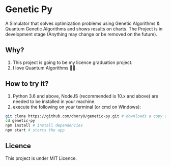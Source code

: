 # Genetic Py

A Simulator that solves optimization problems using Genetic Algorithms & Quantum Genetic Algorithms and shows results on charts. The Project is in development stage (Anything may change or be removed on the future).

## Why?

1. This project is going to be my licence graduation project.
2. I love Quantum Algorithms 🚀🚀.

## How to try it?

1. Python 3.6 and above, NodeJS (recommended is 10.x and above) are needed to be
   installed in your machine.
2. execute the following on your terminal (or cmd on Windows):

```sh
git clone https://github.com/dnory0/genetic-py.git # downloads a copy of the app
cd genetic-py
npm install # install dependencies
npm start # starts the app
```

## Licence

This project is under MIT Licence.
